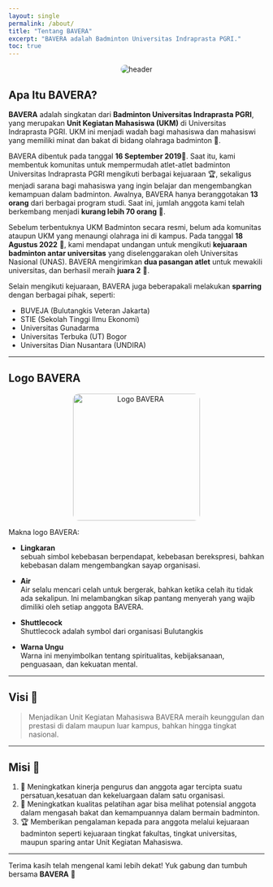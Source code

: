 ```yaml
---
layout: single
permalink: /about/
title: "Tentang BAVERA"
excerpt: "BAVERA adalah Badminton Universitas Indraprasta PGRI."
toc: true
---
```


<div style="text-align: center;">
  <img src="/web-bavera/assets/FEEDS_2.png" alt="header" style="max-width: 100%; height: auto; border-radius: 12px;">
</div>

## Apa Itu BAVERA?

**BAVERA** adalah singkatan dari **Badminton Universitas Indraprasta PGRI**, yang merupakan **Unit Kegiatan Mahasiswa (UKM)** di Universitas Indraprasta PGRI. UKM ini menjadi wadah bagi mahasiswa dan mahasiswi yang memiliki minat dan bakat di bidang olahraga badminton 🏸.

BAVERA dibentuk pada tanggal **16 September 2019**📅. Saat itu, kami membentuk komunitas untuk mempermudah atlet-atlet badminton Universitas Indraprasta PGRI mengikuti berbagai kejuaraan 🏆, sekaligus menjadi sarana bagi mahasiswa yang ingin belajar dan mengembangkan kemampuan dalam badminton. Awalnya, BAVERA hanya beranggotakan **13 orang** dari berbagai program studi. Saat ini, jumlah anggota kami telah berkembang menjadi **kurang lebih 70 orang** 🙌.

Sebelum terbentuknya UKM Badminton secara resmi, belum ada komunitas ataupun UKM yang menaungi olahraga ini di kampus. Pada tanggal **18 Agustus 2022** 📅, kami mendapat undangan untuk mengikuti **kejuaraan badminton antar universitas** yang diselenggarakan oleh Universitas Nasional (UNAS). BAVERA mengirimkan **dua pasangan atlet** untuk mewakili universitas, dan berhasil meraih **juara 2** 🥈.

Selain mengikuti kejuaraan, BAVERA juga beberapakali melakukan **sparring** dengan berbagai pihak, seperti:
* BUVEJA (Bulutangkis Veteran Jakarta)
* STIE (Sekolah Tinggi Ilmu Ekonomi)
* Universitas Gunadarma
* Universitas Terbuka (UT) Bogor
* Universitas Dian Nusantara (UNDIRA)

---

## Logo BAVERA

<div style="text-align: center;">
  <img src="/web-bavera/assets/logo_bavera.jpg" alt="Logo BAVERA" width="250" style="border-radius: 12px;">
</div>

Makna logo BAVERA:

* **Lingkaran**  
sebuah simbol kebebasan berpendapat, kebebasan berekspresi, bahkan kebebasan dalam mengembangkan sayap organisasi.

* **Air**  
Air selalu mencari celah untuk bergerak, bahkan ketika celah itu tidak ada sekalipun. Ini melambangkan sikap pantang menyerah yang wajib dimiliki oleh setiap anggota BAVERA.

* **Shuttlecock**  
Shuttlecock adalah symbol dari organisasi Bulutangkis

* **Warna Ungu**  
Warna ini menyimbolkan tentang spiritualitas, kebijaksanaan, penguasaan, dan kekuatan mental.

---

## Visi 🎯

> Menjadikan Unit Kegiatan Mahasiswa BAVERA meraih keunggulan dan prestasi di dalam
maupun luar kampus, bahkan hingga tingkat nasional.

---

## Misi 🚀
1. 💪 Meningkatkan kinerja pengurus dan anggota agar tercipta suatu persatuan,kesatuan dan kekeluargaan dalam satu organisasi.
2. 🏸 Meningkatkan kualitas pelatihan agar bisa melihat potensial anggota dalam mengasah bakat dan kemampuannya dalam bermain badminton.
3. 🏆 Memberikan pengalaman kepada para anggota melalui kejuaraan badminton seperti kejuaraan tingkat fakultas, tingkat universitas, maupun sparing antar Unit Kegiatan Mahasiswa.

---

Terima kasih telah mengenal kami lebih dekat! Yuk gabung dan tumbuh bersama **BAVERA** 💜

